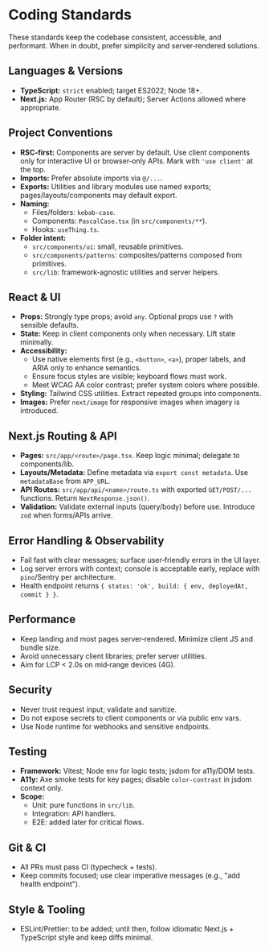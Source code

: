 # Coding Standards

These standards keep the codebase consistent, accessible, and performant. When in doubt, prefer simplicity and server‑rendered solutions.

## Languages & Versions
- **TypeScript:** `strict` enabled; target ES2022; Node 18+.
- **Next.js:** App Router (RSC by default); Server Actions allowed where appropriate.

## Project Conventions
- **RSC‑first:** Components are server by default. Use client components only for interactive UI or browser‑only APIs. Mark with `'use client'` at the top.
- **Imports:** Prefer absolute imports via `@/...`.
- **Exports:** Utilities and library modules use named exports; pages/layouts/components may default export.
- **Naming:**
  - Files/folders: `kebab-case`.
  - Components: `PascalCase.tsx` (in `src/components/**`).
  - Hooks: `useThing.ts`.
- **Folder intent:**
  - `src/components/ui`: small, reusable primitives.
  - `src/components/patterns`: composites/patterns composed from primitives.
  - `src/lib`: framework‑agnostic utilities and server helpers.

## React & UI
- **Props:** Strongly type props; avoid `any`. Optional props use `?` with sensible defaults.
- **State:** Keep in client components only when necessary. Lift state minimally.
- **Accessibility:**
  - Use native elements first (e.g., `<button>`, `<a>`), proper labels, and ARIA only to enhance semantics.
  - Ensure focus styles are visible; keyboard flows must work.
  - Meet WCAG AA color contrast; prefer system colors where possible.
- **Styling:** Tailwind CSS utilities. Extract repeated groups into components.
- **Images:** Prefer `next/image` for responsive images when imagery is introduced.

## Next.js Routing & API
- **Pages:** `src/app/<route>/page.tsx`. Keep logic minimal; delegate to components/lib.
- **Layouts/Metadata:** Define metadata via `export const metadata`. Use `metadataBase` from `APP_URL`.
- **API Routes:** `src/app/api/<name>/route.ts` with exported `GET/POST/...` functions. Return `NextResponse.json()`.
- **Validation:** Validate external inputs (query/body) before use. Introduce `zod` when forms/APIs arrive.

## Error Handling & Observability
- Fail fast with clear messages; surface user‑friendly errors in the UI layer.
- Log server errors with context; console is acceptable early, replace with `pino`/Sentry per architecture.
- Health endpoint returns `{ status: 'ok', build: { env, deployedAt, commit } }`.

## Performance
- Keep landing and most pages server‑rendered. Minimize client JS and bundle size.
- Avoid unnecessary client libraries; prefer server utilities.
- Aim for LCP < 2.0s on mid‑range devices (4G).

## Security
- Never trust request input; validate and sanitize.
- Do not expose secrets to client components or via public env vars.
- Use Node runtime for webhooks and sensitive endpoints.

## Testing
- **Framework:** Vitest; Node env for logic tests; jsdom for a11y/DOM tests.
- **A11y:** Axe smoke tests for key pages; disable `color-contrast` in jsdom context only.
- **Scope:**
  - Unit: pure functions in `src/lib`.
  - Integration: API handlers.
  - E2E: added later for critical flows.

## Git & CI
- All PRs must pass CI (typecheck + tests).
- Keep commits focused; use clear imperative messages (e.g., "add health endpoint").

## Style & Tooling
- ESLint/Prettier: to be added; until then, follow idiomatic Next.js + TypeScript style and keep diffs minimal.


